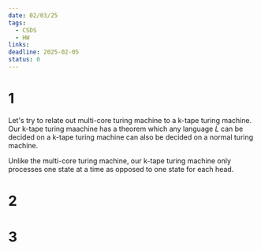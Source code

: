 ```yaml
---
date: 02/03/25
tags:
  - CSDS
  - HW
links: 
deadline: 2025-02-05
status: 0
---
```

# 1
Let's try to relate out multi-core turing machine to a k-tape turing machine. Our k-tape turing maachine has a theorem which any language $L$ can be decided on a k-tape turing machine can also be decided on a normal turing machine.

Unlike the multi-core turing machine, our k-tape turing machine only processes one state at a time as opposed to one state for each head. 

# 2

# 3

